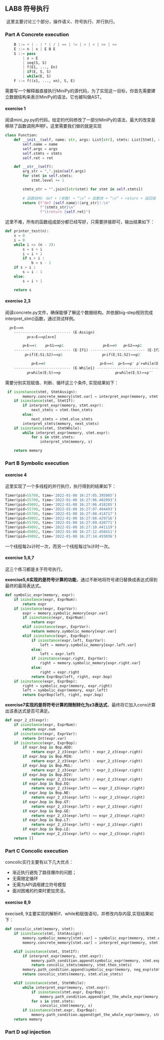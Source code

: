 ## LAB8 符号执行

​	这里主要讨论三个部分，操作语义、符号执行、并行执行。

### Part A Concrete execution

```python
    B ::= + | - | * | / | == | != | > | < | >= | <=
    E ::= n | x | E B E
    S ::= pass
        | x = E
        | seq(S, S)
        | f(E1, ..., En)
        | if(E, S, S)
        | while(E, S)
    F ::= f((x1, ..., xn), S, E)
```

需要写一个解释器直接执行MiniPy的源代码，为了实现这一目标，你首先需要建立数据结构来表示MiniPy的语法，它也被叫做AST。

#### exercise 1

阅读mini_py.py的代码，给定的代码修改了一部分MiniPy的语法，最大的改变是移除了函数调用声明F。这里需要我们做的就是实现

```python
class Function:
    def __init__(self, name: str, args: List[str], stmts: List[Stmt], ret: Expr):
        self.name = name
        self.args = args
        self.stmts = stmts
        self.ret = ret

    def __str__(self):
        arg_str = ",".join(self.args)
        for stmt in self.stmts:
            stmt.level += 1

        stmts_str = "".join([str(stmt) for stmt in self.stmts])
        
        # 函数结构: def + (参数) + “\n” + 函数体 + “\n” + return + 返回值
        return (f"def {self.name}({arg_str}):\n"
                f"{stmts_str}\n"
                f"\treturn {self.ret}")
```

这里不难，所有的函数组成部分都已经写好，只需要拼接即可，输出结果如下：

```python
def printer_test(n):
	s = 0
	i = 0
	while i <= (n - 3):
		s = s + i
		i = i + 1
		if s > i :
			b = s - 1
	if s > i :
		s = i - 1
	else:
		s = i + 1

	return s
```

#### exercise 2,3

阅读concrete.py文件，确保能够了解这个数据结构。并依据big-step规则完成interpret_stm()函数，通过测试样例。

```python
  ρ⊢E⟹n
    -------------------------- (E-Assign)
          ρ⊢x=E⟹ρ[x⊢n]

        ρ⊢E⟹1    ρ⊢S1⟹ρ1                  ρ⊢E⟹0   ρ⊢S2⟹ρ2
    -------------------------- (E-If1) ------------------------- (E-If2)
         ρ⊢if(E;S1;S2)⟹ρ1                  ρ⊢if(E;S1;S2)⟹ρ2

            ρ⊢E⟹0                         ρ⊢E⟹1  ρ⊢S⟹ρ′ ρ′⊢while(E;S)
    -------------------------- (E-While1) ------------------------------------ (E-While2)
          ρ⊢while(E;S)⟹ρ                         ρ⊢while(E;S)⟹ρ′′
```

需要分别实现赋值、判断、循环这三个条件, 实现结果如下：

```python
 if isinstance(stmt, StmtAssign):
        memory.concrete_memory[stmt.var] = interpret_expr(memory, stmt.expr)
    if isinstance(stmt, StmtIf):
        if interpret_expr(memory, stmt.expr):
            next_stmts = stmt.then_stmts
        else:
            next_stmts = stmt.else_stmts
        interpret_stmts(memory, next_stmts)
    if isinstance(stmt, StmtWhile):
        while interpret_expr(memory, stmt.expr):
            for s in stmt.stmts:
                interpret_stm(memory, s)

    return memory
```



### Part B Symbolic execution

#### exercise 4

这里实现了一个多线程的并行执行，执行得到的结果如下：

```python
Timer(pid=55700, time='2022-01-08 16:27:05.395985')
Timer(pid=55700, time='2022-01-08 16:27:06.402993')
Timer(pid=49092, time='2022-01-08 16:27:06.418285')
Timer(pid=55700, time='2022-01-08 16:27:07.404493')
Timer(pid=55700, time='2022-01-08 16:27:08.414717')
Timer(pid=49092, time='2022-01-08 16:27:08.429716')
Timer(pid=55700, time='2022-01-08 16:27:09.420771')
Timer(pid=49092, time='2022-01-08 16:27:10.441119')
Timer(pid=49092, time='2022-01-08 16:27:12.450411')
Timer(pid=49092, time='2022-01-08 16:27:14.455036')
```

一个线程每2s计时一次，而另一个线程每过1s计时一次。

#### exercise 5,6,7

这三个练习都是关于符号执行。

**exercise5,6实现的是符号计算的功能**，通过不断地将符号递归替换成表达式得到最终的最简表达式。

```python
def symbolic_expr(memory, expr):
    if isinstance(expr, ExprNum):
        return expr
    if isinstance(expr, ExprVar):
        expr = memory.symbolic_memory[expr.var]
        if isinstance(expr, ExprNum):
            return expr
        elif isinstance(expr, ExprVar):
            return memory.symbolic_memory[expr.var]
        elif isinstance(expr, ExprBop):
            if isinstance(expr.left, ExprVar):
                left = memory.symbolic_memory[expr.left.var]
            else:
                left = expr.left
            if isinstance(expr.right, ExprVar):
                right = memory.symbolic_memory[expr.right.var]
            else:
                right = expr.right
            return ExprBop(left, right, expr.bop)
    if isinstance(expr, ExprBop):
        right = symbolic_expr(memory, expr.right)
        left = symbolic_expr(memory, expr.left)
        return ExprBop(left, right, expr.bop)
```

**exercise7实现的是将符号计算的限制转化为z3表达式**，最终将它加入cons计算出该表达式是否可满足。

```python
def expr_2_z3(expr):
    if isinstance(expr, ExprNum):
        return expr.num
    if isinstance(expr, ExprVar):
        return Int(expr.var)
    if isinstance(expr, ExprBop):
        if expr.bop is Bop.ADD:
            return expr_2_z3(expr.left) + expr_2_z3(expr.right)
        if expr.bop is Bop.MIN:
            return expr_2_z3(expr.left) - expr_2_z3(expr.right)
        if expr.bop is Bop.MUL:
            return expr_2_z3(expr.left) * expr_2_z3(expr.right)
        if expr.bop is Bop.DIV:
            return expr_2_z3(expr.left) / expr_2_z3(expr.right)
        if expr.bop is Bop.EQ:
            return expr_2_z3(expr.left) == expr_2_z3(expr.right)
        if expr.bop is Bop.NE:
            return expr_2_z3(expr.left) != expr_2_z3(expr.right)
        if expr.bop is Bop.GT:
            return expr_2_z3(expr.left) > expr_2_z3(expr.right)
        if expr.bop is Bop.GE:
            return expr_2_z3(expr.left) >= expr_2_z3(expr.right)
        if expr.bop is Bop.LT:
            return expr_2_z3(expr.left) < expr_2_z3(expr.right)
        if expr.bop is Bop.LE:
            return expr_2_z3(expr.left) <= expr_2_z3(expr.right)
    return []
```

### Part C Concolic execution

concolic实行主要有以下几大优点：

- 渐近执行避免了路径爆炸的问题； 
- 无需限定循环
- 无需为API调用建立符号模型
- 面对困难的约束时更加灵活。 

#### exercise 8,9

execise8, 9主要实现的解析if、while和赋值语句，并修改内存内容,实现结果如下：

```python
def concolic_stmt(memory, stmt):
    if isinstance(stmt, StmtAssign):
        memory.symbolic_memory[stmt.var] = symbolic_expr(memory, stmt.expr)
        memory.concrete_memory[stmt.var] = interpret_expr(memory, stmt.expr)

    elif isinstance(stmt, StmtIf):
        if interpret_expr(memory, stmt.expr):
            memory.path_condition.append(symbolic_expr(memory, stmt.expr))
            return concolic_stmts(memory, stmt.then_stmts)
        memory.path_condition.append(symbolic_expr(memory, neg_exp(stmt.expr)))
        return concolic_stmts(memory, stmt.else_stmts)

    elif isinstance(stmt, StmtWhile):
        while interpret_expr(memory, stmt.expr):
            if isinstance(stmt.expr, ExprBop):
                memory.path_condition.append(get_the_whole_expr(memory, stmt.expr))
            for s in stmt.stmts:
                concolic_stmt(memory, s)
        if isinstance(stmt.expr, ExprBop):
            memory.path_condition.append(get_the_whole_expr(memory, stmt.expr))
    return memory
```

### Part D sql injection

